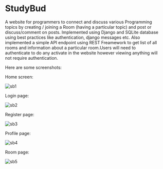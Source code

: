 # StudyBud
A website for programmers to connect and discuss various Programming topics by creating / joining a Room (having a particular topic) and post or discuss/comment on posts.
Implemented using Django and SQLite database using best practices like authentication, django messages etc. Also implemented a simple API endpoint using REST Freamework 
to get list of  all rooms and information about a particular room.Users will need to authenticate to do any activate in the website however viewing anything will not require 
authentication.

Here are some screenshots:

Home screen:


![sb1](https://user-images.githubusercontent.com/63559004/177047931-c068f31d-4a27-4e70-bc83-ae23706c611b.PNG)

Login page:

![sb2](https://user-images.githubusercontent.com/63559004/177047950-915f9636-be86-4894-bc05-e7a6e20e9a19.PNG)

Register page:

![sb3](https://user-images.githubusercontent.com/63559004/177047965-970596ec-edfa-48d2-9283-c3ca5234da10.PNG)


Profile page:

![sb4](https://user-images.githubusercontent.com/63559004/177047983-41fe7b0c-09a8-4554-b520-0f3157bc0bfb.PNG)

Room page:

![sb5](https://user-images.githubusercontent.com/63559004/177048004-9d91a6d2-6d71-427d-8a18-4801904705ed.PNG)
